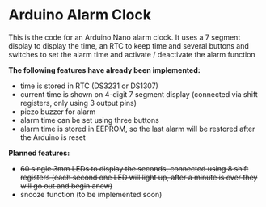 # Arduino Alarm Clock
This is the code for an Arduino Nano alarm clock. It uses a 7 segment display to display the time, an RTC to keep time and several buttons and switches to set the alarm time and activate / deactivate the alarm function

**The following features have already been implemented:**
* time is stored in RTC (DS3231 or DS1307)
* current time is shown on 4-digit 7 segment display (connected via shift registers, only using 3 output pins)
* piezo buzzer for alarm
* alarm time can be set using three buttons
* alarm time is stored in EEPROM, so the last alarm will be restored after the Arduino is reset

**Planned features:**
* ~~60 single 3mm LEDs to display the seconds, connected using 8 shift registers (each second one LED will light up, after a minute is over they will go out and begin anew)~~
* snooze function (to be implemented soon)
